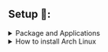 ## Setup 🔧:

<details><summary>Package and Applications</summary><blockquote>

#### Apps

    sudo pacman -S dunst rofi alacritty && yay -S picom-ftlabs-git

#### Font

    yay -S ttf-font-awesome noto-fonts noto-fonts-cjk ttf-terminus-nerd ttf-inconsolata ttf-joypixels ttf-material-icons-git

#### Apps for Code

    yay -S visual-studio-code-bin intellij-idea-ultimate-edition webstorm neovim-nightly-bin

#### Other Apps

    sudo pacman -S discord betterdiscord-installer vlc telegram-desktop

    yay -S google-chrome spotify spicetify-cli spotifyd spotify-tui

#### Library Support

    sudo pacman -S nodejs npm yarn python python-pip clang jdk-openjdk rustup cargo

#### Network

    sudo pacman -S netctl networkmanager network-manager-applet ifplugd dhcpcd dialog wpa_supplicant wireless_tools

    sudo systemctl enable NetworkManager && sudo systemctl enable dhcpcd.service

#### Audio

    sudo pacman -S pavucontrol pipewire pipewire-alsa pipewire-audio pulseaudio pulseaudio-bluetooth playerctl pamixer mpd mpc ncmpcpp

    systemctl --user enable pipewire pipewire-pulse && systemctl --user start pipewire pipewire-pulse

    systemctl --user enable mpd.service && systemctl --user start mpd.service

#### Power

    sudo pacman -S acpi

#### Bluetooth

    sudo pacman -S bluez bluez-utils bluez-tools bluez-libs blueman

    sudo systemctl enable bluetooth.service && sudo systemctl start bluetooth.service

#### Brightness

    sudo pacman -S brightnessctl xorg-xbacklight

#### File Manager

    sudo pacman -S thunar tumbler nemo ranger ueberzug exa unzip unrar xdg-user-dirs && yay -S highlight

#### Monitor and Theme

    sudo pacman -S feh flameshot maim viewnior lxappearance neofetch && yay -S papirus-icon-theme imagemagick

#### Other

    sudo pacman -S gnome-keyring libsecret libgnome-keyring seahorse auto-cpufreq xf86-input-libinput pacman-contrib wmctrl thefuck wget arandr gpick btop fontconfig ibus lsd jq github-cli polkit-gnome libwebp webp-pixbuf-loader physlock xss-lock betterlockscreen lightdm lightdm-webkit2-greeter && yay -S lightdm-webkit2-theme-glorious

</blockquote></details>

<details><summary>How to install Arch Linux</summary><blockquote>

### Make you have Internet

    iwctl

### Time sync and set keyboard

    loadkeys i386/qwerty/us.map.gz

    timedatectl set-ntp true

    timedatectl set-timezone Asia/Ho_Chi_Minh

### Reflector and Keyring

    pacman -Sy reflector archlinux-keyring

    reflector -c Vietnam -c Singapore -c Japan -c India -a 12 --sort rate --save /etc/pacman.d/mirrorlist

### Disk

    cfdisk /dev/sda

    mkswap /dev/sda6
    swapon /dev/sda6

    mkfs.ext4 /dev/sda5

    mount /dev/sda5 /mnt

    mkdir /mnt/efi
    mount /dev/sda1 /mnt/efi

### Install basic package

    pacstrap /mnt base base-devel linux linux-firmware linux-headers neovim

### Switch to /mnt

    genfstab -U /mnt >> /mnt/etc/fstab

    arch-chroot /mnt

### Set time and Languaue

    ln -sf /usr/share/zoneinfo/Asia/Ho_Chi_Minh /etc/localtime

    hwclock --systohc

    nvim /etc/locale.gen

    Uncomment: en_US.UTF-8 UTF-8

    locale-gen

    echo LANG=en_US.UTF-8 > /etc/locale.conf

    export LANG=en_US.UTF-8

### Set hostname

    echo arch > /etc/hostname

    nvim /etc/hosts

    127.0.0.1[TAB]localhost
    ::1[TAB][TAB]localhost
    127.0.1.1[TAB]arch.localdomain[TAB]arch

### User add or password

    passwd

    useradd -m sowntee

    passwd sowntee

    usermod -aG wheel,audio,video,optical,storage,power sowntee

    EDITOR=nvim visudo

    Add: sowntee ALL=(ALL) ALL
    sowntee ALL=(ALL:ALL) NOPASSWD: /usr/bin/systemctl reboot, /usr/bin/systemctl poweroff
    Uncomment: %wheel ALL=(ALL) ALL

### Grub and OsProber

    sudo pacman -S grub os-prober efibootmgr ntfs-3g mtools dosfstools

    sudo nvim /etc/default/grub

    Uncomment: GRUB_DISABLE_OS_PROBER=false

    Try: sudo os-prober

    grub-install --target=x86_64-efi --efi-directory=/efi --bootloader-id=GRUB

    grub-install --target=x86_64-efi --efi-directory=/efi --bootloader-id=GRUB --recheck

    grub-mkconfig -o /boot/grub/grub.cfg

### Exit and Reboot

    exit

    reboot

</blockquote></details>
